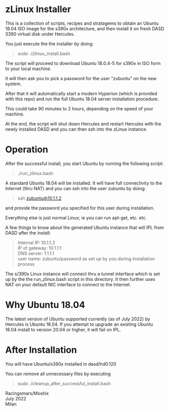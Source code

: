 zLinux Installer
================


This is a collection of scripts, recipes and stratagems to obtain an Ubuntu 18.04 ISO image for the s390x architecture, and then install it on fresh DASD 3390 virtual disk under Hercules. 

You just execute the the installer by doing:

>sudo ./zlinux_install.bash

The script will proceed to download Ubuntu 18.0.4-5 for s390x in ISO form to your local machine. 

It will then ask you to pick a password for the user "zubuntu" on the new system. 

After that it will automatically start a modern Hyperion (which is provided with this repo) and run the full Ubuntu 18.04 server installation procedure. 

This could take 90 minutes to 2 hours, depending on the speed of your machine. 

At the end, the script will shut down Hercules and restart Hercules with the newly installed DASD and you can then ssh into the zLinux instance. 



Operation
=========

After the successful install, you start Ubuntu by running the following script:  

>./run_zlinux.bash  

A standard Ubuntu 18.04 will be installed. It will have full connectivity to the Internet (thru NAT) and you can ssh into the user zubuntu by doing:  

>ssh zubuntu@10.1.1.2 

and provide the password you specified for this user during installation. 

Everything else is just normal Linux; ie you can run apt-get, etc. etc. 

A few things to know about the generated Ubuntu instance that will IPL from DASD after the install:

>Internal IP:   10.1.1.2  
>IP of gateway: 10.1.1.1  
>DNS server:    1.1.1.1  
>user name:     zubuntu/password as set up by you during installation process  

The s/390x Linux instance will connect thru a tunnel interface which is set up by the the run_zlinux.bash script in this directory. It then further uses NAT on your default NIC interface to connect to the Internet. 



Why Ubuntu 18.04
================

The latest version of Ubuntu supported currently (as of July 2022) by Hercules is Ubuntu 18.04. If you attempt to upgrade an existing Ubuntu 18.04 install to version 20.04 or higher, it will fail on IPL. 


After Installation
==================

You will have Ubuntu/s390x installed in dasd/hd0.120

You can remove all unnecessary files by executing

>sudo ./cleanup_after_successful_install.bash



Racingsmars/Moshix  
July 2022  
Milan    
